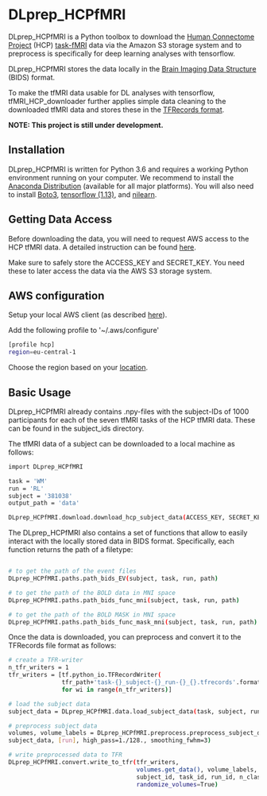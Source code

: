 # DLprep_HCPfMRI

DLprep_HCPfMRI is a Python toolbox to download the [Human Connectome Project](http://www.humanconnectomeproject.org) (HCP) [task-fMRI](https://www.humanconnectome.org/study/hcp-young-adult/project-protocol/task-fmri) data via the Amazon S3 storage system and to preprocess is specifically for deep learning analyses with tensorflow.

DLprep_HCPfMRI stores the data locally in the [Brain Imaging Data Structure](https://bids.neuroimaging.io) (BIDS) format.

To make the tfMRI data usable for DL analyses with tensorflow, tfMRI_HCP_downloader further applies simple data cleaning to the downloaded tfMRI data and stores these in the [TFRecords format](https://www.tensorflow.org/tutorials/load_data/tfrecord).  

**NOTE: This project is still under development.**

## Installation

DLprep_HCPfMRI is written for Python 3.6 and requires a working Python environment running on your computer. We recommend to install the [Anaconda Distribution](https://www.anaconda.com/distribution/) (available for all major platforms). You will also need to install [Boto3](https://boto3.amazonaws.com/v1/documentation/api/latest/index.html), [tensorflow (1.13)](https://www.tensorflow.org/install/pip), and [nilearn](https://nilearn.github.io/introduction.html#installing-nilearn). 

## Getting Data Access

Before downloading the data, you will need to request AWS access to the HCP tfMRI data. A detailed instruction can be found [here](https://wiki.humanconnectome.org/display/PublicData/How+To+Connect+to+Connectome+Data+via+AWS).

Make sure to safely store the ACCESS_KEY and SECRET_KEY. You need these to later access the data via the AWS S3 storage system. 

## AWS configuration

Setup your local AWS client (as described [here](https://docs.aws.amazon.com/cli/latest/userguide/cli-configure-files.html)). 

Add the following profile to '~/.aws/configure'

```bash
[profile hcp]
region=eu-central-1
```

Choose the region based on your [location](https://docs.aws.amazon.com/AmazonRDS/latest/UserGuide/Concepts.RegionsAndAvailabilityZones.html).

## Basic Usage

DLprep_HCPfMRI already contains .npy-files with the subject-IDs of 1000 participants for each of the seven tfMRI tasks of the HCP tfMRI data. These can be found in the subject_ids directory.

The tfMRI data of a subject can be downloaded to a local machine as follows:

```bash
import DLprep_HCPfMRI

task = 'WM'
run = 'RL'
subject = '381038'
output_path = 'data'

DLprep_HCPfMRI.download.download_hcp_subject_data(ACCESS_KEY, SECRET_KEY, subject, task, run, output_path)
```

The DLprep_HCPfMRI also contains a set of functions that allow to easily interact with the locally stored data in BIDS format. Specifically, each function returns the path of a filetype:

```bash

# to get the path of the event files
DLprep_HCPfMRI.paths.path_bids_EV(subject, task, run, path)

# to get the path of the BOLD data in MNI space
DLprep_HCPfMRI.paths.path_bids_func_mni(subject, task, run, path)

# to get the path of the BOLD MASK in MNI space
DLprep_HCPfMRI.paths.path_bids_func_mask_mni(subject, task, run, path)
```

Once the data is downloaded, you can preprocess and convert it to the TFRecords file format as follows:

```bash
# create a TFR-writer
n_tfr_writers = 1
tfr_writers = [tf.python_io.TFRecordWriter(
               tfr_path+'task-{}_subject-{}_run-{}_{}.tfrecords'.format(task, subject, run, wi))
               for wi in range(n_tfr_writers)]

# load the subject data
subject_data = DLprep_HCPfMRI.data.load_subject_data(task, subject, run, path, TR)

# preprocess subject data
volumes, volume_labels = DLprep_HCPfMRI.preprocess.preprocess_subject_data(
subject_data, [run], high_pass=1./128., smoothing_fwhm=3)

# write preprocessed data to TFR
DLprep_HCPfMRI.convert.write_to_tfr(tfr_writers,
                                    volumes.get_data(), volume_labels,
                                    subject_id, task_id, run_id, n_classes_per_task,
                                    randomize_volumes=True)
```
